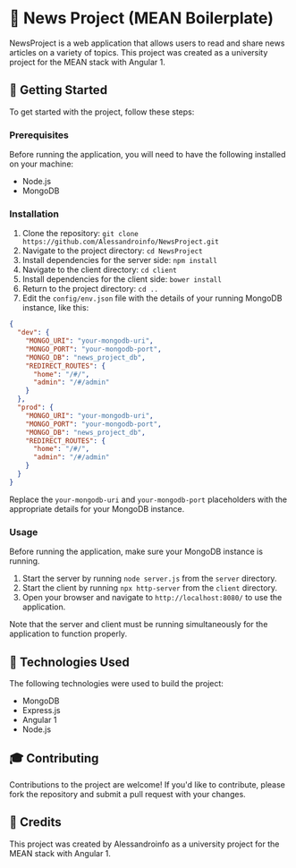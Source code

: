 📰 News Project (MEAN Boilerplate)
==============

NewsProject is a web application that allows users to read and share news articles on a variety of topics. This project
was created as a university project for the MEAN stack with Angular 1.

🚀 Getting Started
------------------

To get started with the project, follow these steps:

### Prerequisites

Before running the application, you will need to have the following installed on your machine:

- Node.js
- MongoDB

### Installation

1. Clone the repository: `git clone https://github.com/Alessandroinfo/NewsProject.git`
2. Navigate to the project directory: `cd NewsProject`
3. Install dependencies for the server side: `npm install`
4. Navigate to the client directory: `cd client`
5. Install dependencies for the client side: `bower install`
6. Return to the project directory: `cd ..`
7. Edit the `config/env.json` file with the details of your running MongoDB instance, like this:

```json
{
  "dev": {
    "MONGO_URI": "your-mongodb-uri",
    "MONGO_PORT": "your-mongodb-port",
    "MONGO_DB": "news_project_db",
    "REDIRECT_ROUTES": {
      "home": "/#/",
      "admin": "/#/admin"
    }
  },
  "prod": {
    "MONGO_URI": "your-mongodb-uri",
    "MONGO_PORT": "your-mongodb-port",
    "MONGO_DB": "news_project_db",
    "REDIRECT_ROUTES": {
      "home": "/#/",
      "admin": "/#/admin"
    }
  }
}
```

Replace the `your-mongodb-uri` and `your-mongodb-port` placeholders with the appropriate details for your MongoDB
instance.

### Usage

Before running the application, make sure your MongoDB instance is running.

1. Start the server by running `node server.js` from the `server` directory.
2. Start the client by running `npx http-server` from the `client` directory.
3. Open your browser and navigate to `http://localhost:8080/` to use the application.

Note that the server and client must be running simultaneously for the application to function properly.

🤖 Technologies Used
--------------------

The following technologies were used to build the project:

- MongoDB
- Express.js
- Angular 1
- Node.js

🎓 Contributing
---------------

Contributions to the project are welcome! If you'd like to contribute, please fork the repository and submit a pull
request with your changes.

📝 Credits
----------

This project was created by Alessandroinfo as a university project for the MEAN stack with Angular 1.
